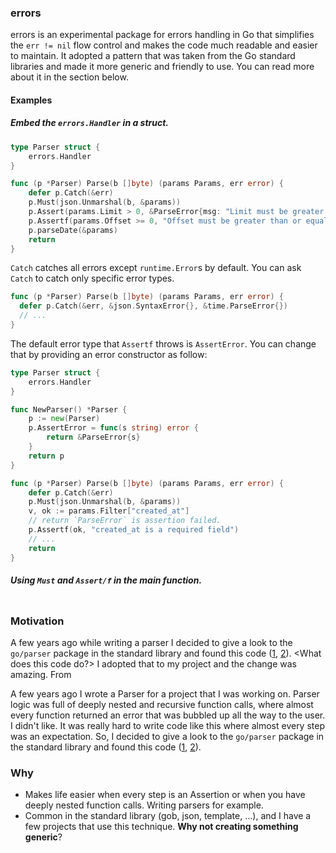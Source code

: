 ### errors
errors is an experimental package for errors handling in Go that simplifies the `err != nil` flow control and makes the code much readable and easier to maintain. It adopted a pattern that was taken from the Go standard libraries and made it more generic and friendly to use. You can read more about it in the section below.

<PHOTO WITH CODE EXAMPLE>

#### Examples
##### Embed the `errors.Handler` in a struct.
```go
type Parser struct {
	errors.Handler
}

func (p *Parser) Parse(b []byte) (params Params, err error) {
	defer p.Catch(&err)
	p.Must(json.Unmarshal(b, &params))
	p.Assert(params.Limit > 0, &ParseError{msg: "Limit must be greater than 0"})
	p.Assertf(params.Offset >= 0, "Offset must be greater than or equal to 0. got: %v", params.Offset)
	p.parseDate(&params)
	return
}
```
`Catch` catches all errors except `runtime.Error`s by default. You can ask `Catch` to catch only specific error types.
```go
func (p *Parser) Parse(b []byte) (params Params, err error) {
  defer p.Catch(&err, &json.SyntaxError{}, &time.ParseError{})
  // ...
}
```
The default error type that `Assertf` throws is `AssertError`. You can change that by providing an error constructor as follow: 
```go
type Parser struct {
	errors.Handler
}

func NewParser() *Parser {
	p := new(Parser)
	p.AssertError = func(s string) error {
		return &ParseError{s}
	}
	return p
}

func (p *Parser) Parse(b []byte) (params Params, err error) {
	defer p.Catch(&err)
	p.Must(json.Unmarshal(b, &params))
	v, ok := params.Filter["created_at"]
	// return `ParseError` is assertion failed.
	p.Assertf(ok, "created_at is a required field")
	// ...
	return
}
```
##### Using `Must` and `Assert/f` in the main function.
```go
```


### Motivation
A few years ago while writing a parser I decided to give a look to the `go/parser` package in the standard library and found this code ([1], [2]). <What does this code do?>
I adopted that to my project and the change was amazing. From 

A few years ago I wrote a Parser for a project that I was working on. Parser logic was full of deeply nested and recursive function calls, where almost every function returned an error that was bubbled up all the way to the user. I didn't like. It was really hard to write code like this where almost every step was an expectation. So, I decided to give a look to the `go/parser` package in the standard library and found this code ([1], [2]).

### Why
- Makes life easier when every step is an Assertion or when you have deeply nested function calls.
  Writing parsers for example.
- Common in the standard library (gob, json, template, ...), and I have a few projects that use this technique.
  __Why not creating something generic__?


[1]: https://github.com/golang/go/blob/ceb8fe45da7042b20189de0b66db5b33bb589f7b/src/go/parser/interface.go#L93-L98
[2]: https://github.com/golang/go/blob/ceb8fe45da7042b20189de0b66db5b33bb589f7b/src/go/parser/parser.go#L344-L364

